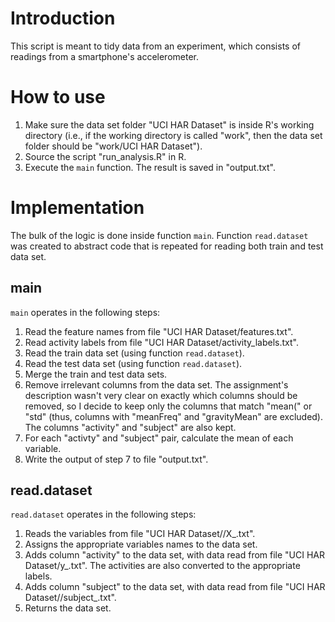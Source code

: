 Introduction
============
This script is meant to tidy data from an experiment, which consists of readings from a smartphone's accelerometer.


How to use
==========

1. Make sure the data set folder "UCI HAR Dataset" is inside R's working directory (i.e., if the working directory is called "work", then the data set folder should be "work/UCI HAR Dataset").
2. Source the script "run_analysis.R" in R.
3. Execute the `main` function. The result is saved in "output.txt".


Implementation
==============

The bulk of the logic is done inside function `main`. Function `read.dataset` was created to abstract code that is repeated for reading both train and test data set.

main
----
`main` operates in the following steps:

1. Read the feature names from file "UCI HAR Dataset/features.txt".
2. Read activity labels from file "UCI HAR Dataset/activity_labels.txt".
3. Read the train data set (using function `read.dataset`).
4. Read the test data set (using function `read.dataset`).
5. Merge the train and test data sets.
6. Remove irrelevant columns from the data set. The assignment's description wasn't very clear on exactly which columns should be removed, so I decide to keep only the columns that match "mean(" or "std" (thus, columns with "meanFreq" and "gravityMean" are excluded). The columns "activity" and "subject" are also kept.
7. For each "activty" and "subject" pair, calculate the mean of each variable.
8. Write the output of step 7 to file "output.txt".

read.dataset
------------
`read.dataset` operates in the following steps:

1. Reads the variables from file "UCI HAR Dataset/<type>/X_<type>.txt".
2. Assigns the appropriate variables names to the data set.
3. Adds column "activity" to the data set, with data read from file "UCI HAR Dataset<type>/y_<type>.txt". The activities are also converted to the appropriate labels.
4. Adds column "subject" to the data set, with data read from file "UCI HAR Dataset/<type>/subject_<type>.txt".
5. Returns the data set.
